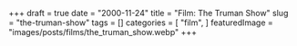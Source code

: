 +++
draft = true
date = "2000-11-24"
title = "Film: The Truman Show"
slug = "the-truman-show"
tags = []
categories = [
    "film",
]
featuredImage = "images/posts/films/the_truman_show.webp"
+++

